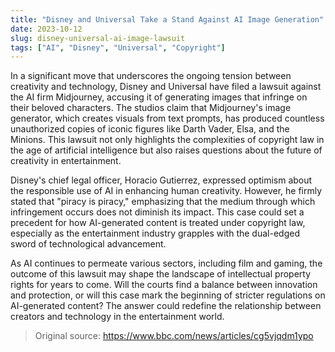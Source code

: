 ```yaml
---
title: "Disney and Universal Take a Stand Against AI Image Generation"
date: 2023-10-12
slug: disney-universal-ai-image-lawsuit
tags: ["AI", "Disney", "Universal", "Copyright"]
---
```


In a significant move that underscores the ongoing tension between creativity and technology, Disney and Universal have filed a lawsuit against the AI firm Midjourney, accusing it of generating images that infringe on their beloved characters. The studios claim that Midjourney's image generator, which creates visuals from text prompts, has produced countless unauthorized copies of iconic figures like Darth Vader, Elsa, and the Minions. This lawsuit not only highlights the complexities of copyright law in the age of artificial intelligence but also raises questions about the future of creativity in entertainment.

Disney's chief legal officer, Horacio Gutierrez, expressed optimism about the responsible use of AI in enhancing human creativity. However, he firmly stated that "piracy is piracy," emphasizing that the medium through which infringement occurs does not diminish its impact. This case could set a precedent for how AI-generated content is treated under copyright law, especially as the entertainment industry grapples with the dual-edged sword of technological advancement.

As AI continues to permeate various sectors, including film and gaming, the outcome of this lawsuit may shape the landscape of intellectual property rights for years to come. Will the courts find a balance between innovation and protection, or will this case mark the beginning of stricter regulations on AI-generated content? The answer could redefine the relationship between creators and technology in the entertainment world.

> Original source: https://www.bbc.com/news/articles/cg5vjqdm1ypo